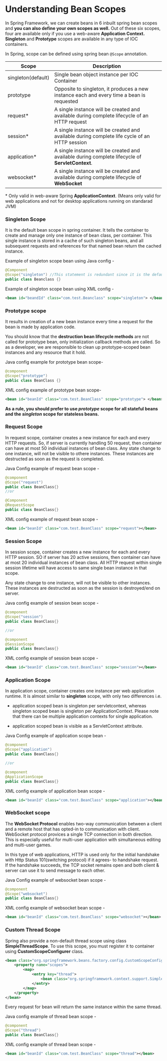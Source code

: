 # Understanding Bean Scopes

In Spring Framework, we can create beans in 6 inbuilt spring bean scopes and **you can also define your own scopes as well.** Out of these six scopes, four are available only if you use a web-aware **Application Context.** **Singleton** and **Prototype** scopes are available in any type of IOC containers.

In Spring, scope can be defined using spring bean `@Scope` annotation.

| Scope              | Description                                                                                      |
| ------------------ | ------------------------------------------------------------------------------------------------ |
| singleton(default) | Single bean object instance per IOC Container                                                    |
| prototype          | Opposite to singleton, it produces a new instance each and every time a bean is requested        |
| request\*          | A single instance will be created and available during complete lifecycle of an HTTP request     |
| session\*          | A single instance will be created and available during complete life cycle of an HTTP session    |
| application\*      | A single instance will be created and available during complete lifecycle of **ServletContext**. |
| websocket\*        | A single instance will be created and available during complete lifecycle of **WebSocket**       |

\* Only valid in web-aware Spring **ApplicationContext**. (Means only valid for web applications and not for desktop applications running on standarad JVM)

### Singleton Scope

It is the default bean scope in spring container. It tells the container to create and manage only one instance of bean class, per container. This single instance is stored in a cache of such singleton beans, and all subsequent requests and references for that named bean return the cached instance.

Example of singleton scope bean using Java config -

```Java
@Component
@Scope("singleton") //This statement is redundant since it is the default scope
public class Beanclass {}
```

Example of singleton scope bean using XML config -

```xml
<bean id="beandId" class="com.test.Beanclass" scope="singleton"> </bean>
```

### Prototype scope

It results in creation of a new bean instance every time a request for the bean is made by application code.

You should know that the **destruction bean lifecycle methods** are not called for prototype bean, only initialization callback methods are called. So as a developer, we are responsible to clean up prototype-scoped bean instances and any resource that it hold.

Java config example for prototype bean scope-

```Java
@component
@Scope("prototype")
public class BeanClass {}
```

XML config example of prototype bean scope-

```XML
<bean id="beanId" class="com.test.BeanClass" scope="prototype"> </bean>
```

**As a rule, you should prefer to use _prototype_ scope for all stateful beans and the _singleton_ scope for stateless beans.**

### Request Scope

In request scope, container creates a new instance for each and every HTTP requests. So, if server is currently handling 50 request, then container can have at most 50 individual instances of bean class. Any state change to one instance, will not be visible to othere instances. These instances are destructed as soon as the request is completed.

Java Config example of request bean scope -

```Java
@component
@Scope("request")
public class BeanClass{}
//or

@Component
@RequestScope
public class BeanClass{}
```

XML config example of request bean scope -

```XML
<bean id="beanId" class="com.test.BeanClass" scope="request"></bean>
```

### Session Scope

In session scope, container creates a new instance for each and every HTTP session. SO if server has 20 active sessions, then container can have at most 20 individual instances of bean class. All HTTP request within single session lifetime will have access to same single bean instance in that scope.

Any state change to one instance, will not be visible to other instances. These instances are destructed as soon as the session is destroyed/end on server.

Java config example of session bean scope -

```Java
@component
@Scope("session")
public class BeanClass{}

//or

@component
@SessionScope
public class Beanclass{}
```

XML config example of session bean scope -

```XML
<bean id="beanId" class="com.test.BeanClass" scope="session"></bean>
```

### Application Scope

In application scope, container creates one instance per web application runtime. It is almost similar to **singleton** scope, with only two differences i.e.

- application scoped bean is singleton per servletcontext, whereas singleton scoped bean is singleton per ApplicationContext. Please note that there can be multiple application contexts for single application.

- application scoped bean is visible as a ServletContext attribute.

Java Config example of application scope bean -

```Java
@component
@Scope("application")
public class BeanClass{}

//or

@component
@ApplicationScope
public class BeanClass{}
```

XML config example of application bean scope -

```XML
<bean id="beanId" class="com.test.BeanClass" scope="application"></bean>
```

### WebSocket scope

The **WebSocket Protocol** enables two-way communication between a client and a remote host that has opted-in to communication with client. WebSocket protocol provices a single TCP connection in both direction. This is especially useful for multi-user application with simultaneous editing and multi-user games.

In this type of web applications, HTTP is used only for the initial handshake with Http Status 101(switching protocol) if it agrees- to handshake request. If the handshake succeeds, the TCP socket remains open and both client & server can use it to send message to each other.

Java Config example of websocket bean scope -

```Java
@component
@Scope("websocket")
public class BeanClass{}
```

XML config example of websocket bean scope -

```XML
<bean id="beanId" class="com.test.BeanClass" scope="websocket"></bean>
```

### Custom Thread Scope

Spring also provide a non-default thread scope using class **SimpleThreadScope**. To use this scope, you must register it to container using **CustomScopeConfigurer** class.

```XML
<bean class="org.springframework.beans.factory.config.CustomScopeConfigurer">
    <property name="scopes">
        <map>
            <entry key="thread">
                <bean class="org.springframework.context.support.SimpleThreadScope"/>
            </entry>
        </map>
    </property>
</bean>
```

Every request for bean will return the same instance within the same thread.

Java config example of thread bean scope -

```Java
@component
@Scope("thread")
public class BeanClass{}
```

XML config example of thread bean scope -

```XML
<bean id="beanId" class="com.test.BeanClass" scope="thread"></bean>
```
